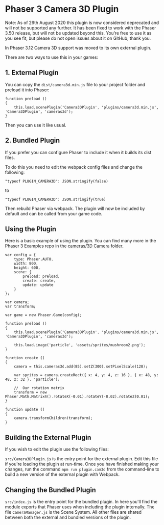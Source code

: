 Phaser 3 Camera 3D Plugin
=========================

Note: As of 26th August 2020 this plugin is now considered deprecated and will not be supported any further. It has been
fixed to work with the Phaser 3.50 release, but will not be updated beyond this. You're free to use it as you see fit,
but please do not open issues about it on GitHub, thank you.

In Phaser 3.12 Camera 3D support was moved to its own external plugin.

There are two ways to use this in your games:

## 1. External Plugin

You can copy the `dist/camera3d.min.js` file to your project folder and preload it into Phaser:

```
function preload ()
{
    this.load.scenePlugin('Camera3DPlugin', 'plugins/camera3d.min.js', 'Camera3DPlugin', 'cameras3d');
}
```

Then you can use it like usual.

## 2. Bundled Plugin

If you prefer you can configure Phaser to include it when it builds its dist files.

To do this you need to edit the webpack config files and change the following:

```
"typeof PLUGIN_CAMERA3D": JSON.stringify(false)
```

to

```
"typeof PLUGIN_CAMERA3D": JSON.stringify(true)
```

Then rebuild Phaser via webpack. The plugin will now be included by default and can be called from your game code.

## Using the Plugin

Here is a basic example of using the plugin. You can find many more in the Phaser 3 Examples repo in
the [cameras/3D Camera](https://github.com/photonstorm/phaser3-examples/tree/master/public/src/camera/3D%20camera)
folder.

```
var config = {
    type: Phaser.AUTO,
    width: 800,
    height: 600,
    scene: {
        preload: preload,
        create: create,
        update: update
    }
};

var camera;
var transform;

var game = new Phaser.Game(config);

function preload ()
{
    this.load.scenePlugin('Camera3DPlugin', 'plugins/camera3d.min.js', 'Camera3DPlugin', 'cameras3d');

    this.load.image('particle', 'assets/sprites/mushroom2.png');
}

function create ()
{
    camera = this.cameras3d.add(85).setZ(300).setPixelScale(128);

    var sprites = camera.createRect({ x: 4, y: 4, z: 16 }, { x: 48, y: 48, z: 32 }, 'particle');

    //  Our rotation matrix
    transform = new Phaser.Math.Matrix4().rotateX(-0.01).rotateY(-0.02).rotateZ(0.01);
}

function update ()
{
    camera.transformChildren(transform);
}
```

## Building the External Plugin

If you wish to edit the plugin use the following files:

`src/Camera3DPlugin.js` is the entry point for the external plugin. Edit this file if you're loading the plugin at
run-time. Once you have finished making your changes, run the command `npm run plugin.cam3d` from the command-line to
build a new version of the external plugin with Webpack.

## Changing the Bundled Plugin

`src/index.js` is the entry point for the bundled plugin. In here you'll find the module exports that Phaser uses when
including the plugin internally. The file `CameraManager.js` is the Scene System. All other files are shared between
both the external and bundled versions of the plugin.
